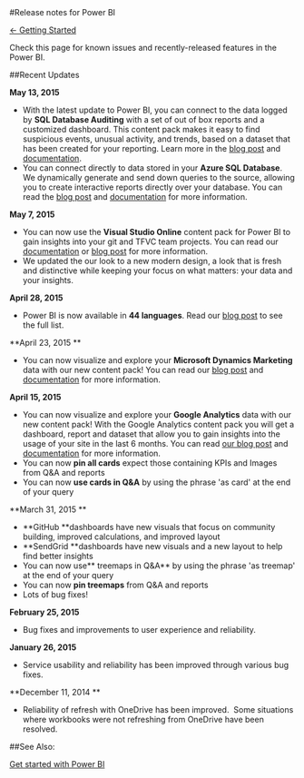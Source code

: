 <properties pageTitle="Release notes for Power BI" description="Release notes for Power BI" services="powerbi" documentationCenter="" authors="v-anpasi" manager="mblythe" editor=""/>
<tags ms.service="powerbi" ms.devlang="NA" ms.topic="article" ms.tgt_pltfrm="NA" ms.workload="powerbi" ms.date="06/16/2015" ms.author="v-anpasi"/>
#Release notes for Power BI

[← Getting Started](https://support.powerbi.com/knowledgebase/topics/63037-getting-started)

Check this page for known issues and recently-released features in the Power BI.

##Recent Updates

**May 13, 2015**

-   With the latest update to Power BI, you can connect to the data logged by **SQL Database Auditing** with a set of out of box reports and a customized dashboard.﻿ This content pack makes it easy to find suspicious events, unusual activity, and trends, based on a dataset that has been created for your reporting. Learn more in the [blog post](http://blogs.msdn.com/b/powerbi/archive/2015/05/14/monitor-your-azure-sql-database-auditing-activity-with-power-bi.aspx) and [documentation](https://support.powerbi.com/knowledgebase/articles/581499-azure-sql-database-auditing-connector-for-power-bi).
-   You can connect directly to data stored in your **Azure SQL Database**. We dynamically generate and send down queries to the source, allowing you to create interactive reports directly over your database. You can read the [blog post](http://blogs.msdn.com/b/powerbi/archive/2015/05/13/using-power-bi-to-visualize-and-explore-azure-sql-databases.aspx) and [documentation](https://support.powerbi.com/knowledgebase/articles/581421-azure-sql-database-with-direct-connect) for more information.

**May 7, 2015**

-   You can now use the **Visual Studio Online** content pack for Power BI to gain insights into your git and TFVC team projects. You can read our [documentation](https://support.powerbi.com/knowledgebase/articles/543394) or [blog post](http://blogs.msdn.com/b/powerbi/archive/2015/05/07/gain-understanding-and-insights-into-projects-in-visual-studio-online-with-power-bi.aspx) for more information.
-   We updated the our look to a new modern design, a look that is fresh and distinctive while keeping your focus on what matters: your data and your insights.

**April 28, 2015**

-   ﻿Power BI is now available in **44 languages**. Read our [blog post](http://blogs.msdn.com/b/powerbi/archive/2015/04/28/power-bi-preview-now-available-in-your-language.aspx) to see the full list.

**April 23, 2015
**

-   You can now visualize and explore your **Microsoft Dynamics Marketing** data with our new content pack! You can read our [blog post](http://blogs.msdn.com/b/powerbi/archive/2015/04/23/monitor-and-explore-your-microsoft-dynamics-marketing-data-with-power-bi.aspx) and [documentation](http://support.powerbi.com/knowledgebase/articles/462793-microsoft-dynamics-marketing) for more information.﻿

**April 15, 2015**
-   You can now visualize and explore your **Google Analytics** data with our new content pack! With the Google Analytics content pack you will get a dashboard, report and dataset that allow you to gain insights into the usage of your site in the last 6 months. You can read [our blog post](http://blogs.msdn.com/b/powerbi/archive/2015/04/15/visualize-and-explore-your-google-analytics-data-with-power-bi.aspx) and [documentation](http://support.powerbi.com/knowledgebase/articles/511323-google-analytics-connector-for-power-bi) for more information.
-   You can now **pin all cards** expect those containing KPIs and Images from Q&A and reports
-   You can now **use cards in Q&A** by using the phrase 'as card' at the end of your query

**March 31, 2015
**
-   **GitHub **dashboards have new visuals that focus on community building, improved calculations, and improved layout
-   **SendGrid **dashboards have new visuals and a new layout to help find better insights
-   You can now use** treemaps in Q&A** by using the phrase 'as treemap' at the end of your query
-   You can now **pin treemaps** from Q&A and reports 
-   Lots of bug fixes!

**February 25, 2015**
-   Bug fixes and improvements to user experience and reliability. 

**January 26, 2015**
-   Service usability and reliability has been improved through various bug fixes. ﻿

**﻿December 11, 2014
**
-   Reliability of refresh with OneDrive has been improved.  Some situations where workbooks were not refreshing from OneDrive have been resolved.

##See Also:

[Get started with Power BI](http://support.powerbi.com/knowledgebase/articles/430814-get-started-with-power-bi)
